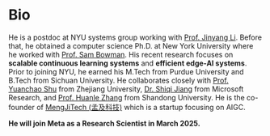 # Bio
He is a postdoc at NYU systems group working with [Prof. Jinyang Li](https://www.news.cs.nyu.edu/~jinyang/). Before that, he obtained a computer science Ph.D. at New York University where he worked with [Prof. Sam Bowman](https://cims.nyu.edu/~sbowman/). His recent research focuses on **scalable continuous learning systems** and **efficient edge-AI systems**. Prior to joining NYU, he earned his M.Tech from Purdue University and B.Tech from Sichuan University. He collaborates closely with [Prof. Yuanchao Shu](https://yshu.org) from Zhejiang University, [Dr. Shiqi Jiang](https://chrisplus.me/) from Microsoft Research, and [Prof. Huanle Zhang](https://www.data-system.tech/) from Shandong University. He is the co-founder of [MengJiTech (孟及科技)](https://www.mengji.tech/index/) which is a startup focusing on AIGC.

**He will join Meta as a Research Scientist in March 2025.**
